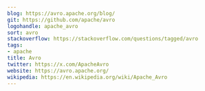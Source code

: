 ```yaml
---
blog: https://avro.apache.org/blog/
git: https://github.com/apache/avro
logohandle: apache_avro
sort: avro
stackoverflow: https://stackoverflow.com/questions/tagged/avro
tags:
- apache
title: Avro
twitter: https://x.com/ApacheAvro
website: https://avro.apache.org/
wikipedia: https://en.wikipedia.org/wiki/Apache_Avro
---
```

